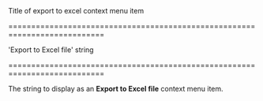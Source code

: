 <!--**
/*-------------------------------------------
    Auto-generated file. Do not modify.
-------------------------------------------

**-->
<!--d-->Title of export to excel context menu item<!--/d-->
===========================================================================
<!--default-->'Export to Excel file'<!--/default-->
<!--type-->string<!--/type-->
===========================================================================

<!--shortDescription-->
The string to display as an **Export to Excel file** context menu item.
<!--/shortDescription-->

<!--fullDescription-->

<!--/fullDescription-->